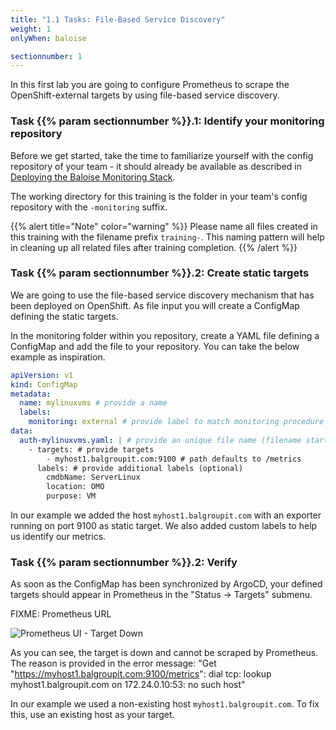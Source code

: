 ```yaml
---
title: "1.1 Tasks: File-Based Service Discovery"
weight: 1
onlyWhen: baloise

sectionnumber: 1
---
```


In this first lab you are going to configure Prometheus to scrape the OpenShift-external targets by using file-based service discovery.

### Task {{% param sectionnumber %}}.1: Identify your monitoring repository

Before we get started, take the time to familiarize yourself with the config repository of your team - it should already be available as described in [Deploying the Baloise Monitoring Stack](https://confluence.baloisenet.com/atlassian/display/BALMATE/01+-+Deploying+the+Baloise+Monitoring+Stack).

The working directory for this training is the folder in your team's config repository with the `-monitoring` suffix.

{{% alert title="Note" color="warning" %}}
Please name all files created in this training with the filename prefix `training-`. This naming pattern will help in cleaning up all related files after training completion.
{{% /alert %}}

### Task {{% param sectionnumber %}}.2: Create static targets

We are going to use the file-based service discovery mechanism that has been deployed on OpenShift. As file input you will create a ConfigMap defining the static targets.

In the monitoring folder within you repository, create a YAML file defining a ConfigMap and add the file to your repository. You can take the below example as inspiration.

```yaml
apiVersion: v1
kind: ConfigMap
metadata:
  name: mylinuxvms # provide a name
  labels:
    monitoring: external # provide label to match monitoring procedure
data:
  auth-mylinuxvms.yaml: | # provide an unique file name (filename starting  with auth_* will use default credentials | filename starting with nonauth_ will not use authentication)
    - targets: # provide targets
        - myhost1.balgroupit.com:9100 # path defaults to /metrics
      labels: # provide additional labels (optional)
        cmdbName: ServerLinux
        location: OMO
        purpose: VM
```

In our example we added the host `myhost1.balgroupit.com` with an exporter running on port 9100 as static target. We also added custom labels to help us identify our metrics.

### Task {{% param sectionnumber %}}.2: Verify

As soon as the ConfigMap has been synchronized by ArgoCD, your defined targets should appear in Prometheus in the "Status -> Targets" submenu.

FIXME: Prometheus URL

![Prometheus UI - Target Down](../target-down.png)

As you can see, the target is down and cannot be scraped by Prometheus. The reason is provided in the error message: "Get "https://myhost1.balgroupit.com:9100/metrics": dial tcp: lookup myhost1.balgroupit.com on 172.24.0.10:53: no such host"

In our example we used a non-existing host `myhost1.balgroupit.com`. To fix this, use an existing host as your target.
